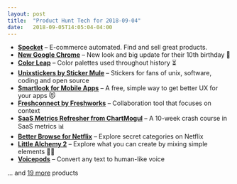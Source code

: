 ```yaml
---
layout: post
title:  "Product Hunt Tech for 2018-09-04"
date:   2018-09-05T14:05:04-04:00
---
```


* **[Spocket](https://www.producthunt.com/posts/spocket?utm_campaign=producthunt-api&utm_medium=api&utm_source=Application%3A+Daily+Digest+RSS+%28ID%3A+3202%29)** – E-commerce automated. Find and sell great products.
* **[New Google Chrome](https://www.producthunt.com/posts/new-google-chrome?utm_campaign=producthunt-api&utm_medium=api&utm_source=Application%3A+Daily+Digest+RSS+%28ID%3A+3202%29)** – New look and big update for their 10th birthday 🎂
* **[Color Leap](https://www.producthunt.com/posts/color-leap?utm_campaign=producthunt-api&utm_medium=api&utm_source=Application%3A+Daily+Digest+RSS+%28ID%3A+3202%29)** – Color palettes used throughout history ⏳
* **[Unixstickers by Sticker Mule](https://www.producthunt.com/posts/unixstickers-by-sticker-mule?utm_campaign=producthunt-api&utm_medium=api&utm_source=Application%3A+Daily+Digest+RSS+%28ID%3A+3202%29)** – Stickers for fans of unix, software, coding and open source
* **[Smartlook for Mobile Apps](https://www.producthunt.com/posts/smartlook-for-mobile-apps?utm_campaign=producthunt-api&utm_medium=api&utm_source=Application%3A+Daily+Digest+RSS+%28ID%3A+3202%29)** – A free, simple way to get better UX for your apps 😻
* **[Freshconnect by Freshworks](https://www.producthunt.com/posts/freshconnect-by-freshworks?utm_campaign=producthunt-api&utm_medium=api&utm_source=Application%3A+Daily+Digest+RSS+%28ID%3A+3202%29)** – Collaboration tool that focuses on context
* **[SaaS Metrics Refresher from ChartMogul](https://www.producthunt.com/posts/saas-metrics-refresher-from-chartmogul?utm_campaign=producthunt-api&utm_medium=api&utm_source=Application%3A+Daily+Digest+RSS+%28ID%3A+3202%29)** – A 10-week crash course in SaaS metrics 📊
* **[Better Browse for Netflix](https://www.producthunt.com/posts/better-browse-for-netflix?utm_campaign=producthunt-api&utm_medium=api&utm_source=Application%3A+Daily+Digest+RSS+%28ID%3A+3202%29)** – Explore secret categories on Netflix
* **[Little Alchemy 2](https://www.producthunt.com/posts/little-alchemy-2?utm_campaign=producthunt-api&utm_medium=api&utm_source=Application%3A+Daily+Digest+RSS+%28ID%3A+3202%29)** – Explore what you can create by mixing simple elements 👩‍🔬
* **[Voicepods](https://www.producthunt.com/posts/voicepods?utm_campaign=producthunt-api&utm_medium=api&utm_source=Application%3A+Daily+Digest+RSS+%28ID%3A+3202%29)** – Convert any text to human-like voice

… and [19 more](https://www.producthunt.com/tech) products